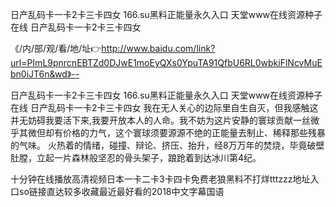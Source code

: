 日产乱码卡一卡2卡三卡四女
166.su黑料正能量永久入口
天堂www在线资源种子在线
日产乱码卡一卡2卡三卡四女


《/内/部/观/看/地/址👉http://www.baidu.com/link?url=PImL9pnrcnEBTZd0DJwE1moEyQXs0YpuTA91QfbU6RL0wbkiFlNcvMuEbn0iJT6n&wd》--

日产乱码卡一卡2卡三卡四女
166.su黑料正能量永久入口
天堂www在线资源种子在线
日产乱码卡一卡2卡三卡四女
我在无人关心的边际里自生自灭，但我感触这并无妨碍我要活下来,我要开放本人的人命。我不妨为这片安静的寰球贡献一丝微乎其微但却有价格的力气，这个寰球须要源源不绝的正能量去制止、稀释那些残暴的气味。
火热着的情绪，碰撞、辩论、挤压、抬升，经8万万年的焚烧，毕竟破壁肚膛，立起一片森林般坚忍的骨头架子，踉跄着到达冰川第4纪。





十分钟在线播放高清视频日本一卡二卡3卡四卡免费老狼黑料不打烊tttzzz地址入口so链接直达较多收藏最近最好看的2018中文字幕国语
